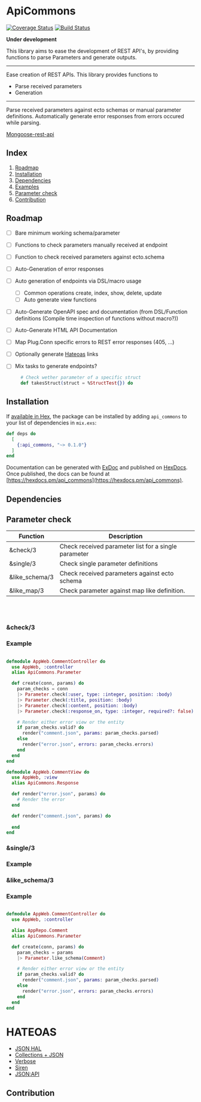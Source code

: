 # ApiCommons

[![Coverage Status](https://coveralls.io/repos/github/ExLeonem/ApiCommons/badge.svg?branch=master)](https://coveralls.io/github/ExLeonem/ApiCommons?branch=master)
[![Build Status](https://travis-ci.com/ExLeonem/ApiCommons.svg?branch=master)](https://travis-ci.com/ExLeonem/ApiCommons)

<!-- Common operations for fast REST API development and documentation. -->

**Under development** 


This library aims to ease the development of REST API's, by providing
functions to parse Parameters and generate outputs.

--- 
Ease creation of REST APIs. This library provides functions to 

- Parse received parameters
- Generation 

--- 
Parse received parameters against ecto schemas or manual parameter definitions.
Automatically generate error responses from errors occured while parsing.


[Mongoose-rest-api](https://www.npmjs.com/package/mongoose-rest-api)

<!-- Transform your ecto schemes into  -->
<!-- even though there are reccurant things that need to be done.
This library is an attempt to increase the speed in which REST APIs can be developed. -->


## Index 
1. [Roadmap](#Roadmap)
2. [Installation](#Installation)
3. [Dependencies](#Dependencies)
4. [Examples](#Examples)
  1. [Parameter check](#Parameter-check)
5. [Contribution](#Contribution)


## Roadmap
- [ ] Bare minimum working schema/parameter
- [ ] Functions to check parameters manually received at endpoint
- [ ] Function to check received parameters against ecto.schema
- [ ] Auto-Generation of error responses

- [ ] Auto generation of endpoints via DSL/macro usage
  - [ ] Common operations create, index, show, delete, update
  - [ ] Auto generate view functions

- [ ] Auto-Generate OpenAPI spec and documentation (from DSL/Function definitions (Compile time inspection of functions without macro?))
- [ ] Auto-Generate HTML API Documentation

- [ ] Map Plug.Conn specific errors to REST error responses (405, ...)
- [ ] Optionally generate [Hateoas](#HATEOAS) links

- [ ] Mix tasks to generate endpoints?


  ```elixir
    # Check wether parameter of a specific struct
    def takesStruct(struct = %StructTest{}) do
  ```

## Installation

If [available in Hex](https://hex.pm/docs/publish), the package can be installed
by adding `api_commons` to your list of dependencies in `mix.exs`:

```elixir
def deps do
  [
    {:api_commons, "~> 0.1.0"}
  ]
end
```

Documentation can be generated with [ExDoc](https://github.com/elixir-lang/ex_doc)
and published on [HexDocs](https://hexdocs.pm). Once published, the docs can
be found at [https://hexdocs.pm/api_commons](https://hexdocs.pm/api_commons).



## Dependencies


## Parameter check


| Function | Description
| --- | ---
| &check/3 | Check received parameter list for a single parameter
| &single/3 | Check single parameter definitions
| &like_schema/3 | Check received parameters against ecto schema
| &like_map/3 | Check parameter against map like definition.

</br>
</br>

### &check/3


### Example

```elixir

defmodule AppWeb.CommentController do
  use AppWeb, :controller
  alias ApiCommons.Parameter

  def create(conn, params) do
    param_checks = conn
    |> Parameter.check(:user, type: :integer, position: :body)
    |> Parameter.check(:title, position: :body)
    |> Parameter.check(:content, position: :body)
    |> Parameter.check(:response_on, type: :integer, required?: false)

    # Render either error view or the entity
    if param_checks.valid? do
      render("comment.json", params: param_checks.parsed)
    else
      render("error.json", errors: param_checks.errors)
    end
  end
end

defmodule AppWeb.CommentView do
  use AppWeb, :view
  alias ApiCommons.Response

  def render("error.json", params) do
    # Render the error
  end

  def render("comment.json", params) do
    
  end
end

```

### &single/3


### Example


### &like_schema/3

### Example


```elixir

defmodule AppWeb.CommentController do
  use AppWeb, :controller

  alias AppRepo.Comment
  alias ApiCommons.Parameter

  def create(conn, params) do
    param_checks = params
    |> Parameter.like_schema(Comment)

    # Render either error view or the entity
    if param_checks.valid? do
      render("comment.json", params: param_checks.parsed)
    else
      render("error.json", errors: param_checks.errors)
    end
  end
end
```

# HATEOAS
  - [JSON HAL](https://tools.ietf.org/html/draft-kelly-json-hal-08)
  - [Collections + JSON](http://amundsen.com/media-types/collection/format/)
  - [Verbose](https://verbose.readthedocs.io/en/latest/)
  - [Siren](https://github.com/kevinswiber/siren)
  - [JSON:API](https://jsonapi.org/)


## Contribution

